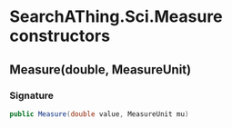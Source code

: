 # SearchAThing.Sci.Measure constructors
## Measure(double, MeasureUnit)
### Signature
```csharp
public Measure(double value, MeasureUnit mu)
```
